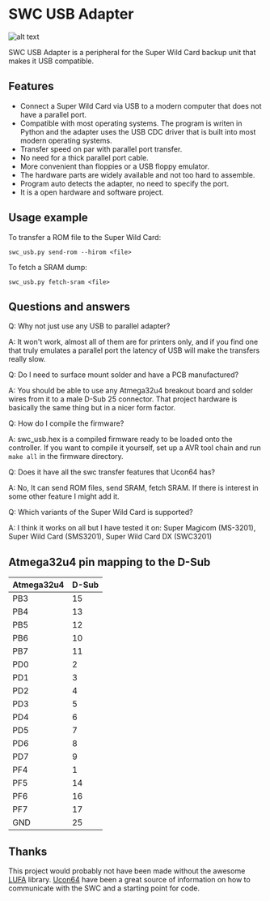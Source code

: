 SWC USB Adapter
===============
![alt text](./usb_adapter.jpg "SWC USB Adapter")

SWC USB Adapter is a peripheral for the Super Wild Card backup unit that makes it USB compatible.


Features
--------
* Connect a Super Wild Card via USB to a modern computer that does not have a parallel port.
* Compatible with most operating systems. The program is writen in Python and the adapter uses the USB CDC driver that is built into most modern operating systems.
* Transfer speed on par with parallel port transfer.
* No need for a thick parallel port cable.
* More convenient than floppies or a USB floppy emulator.
* The hardware parts are widely available and not too hard to assemble.
* Program auto detects the adapter, no need to specify the port.
* It is a open hardware and software project.


Usage example
-------------

To transfer a ROM file to the Super Wild Card:

`swc_usb.py send-rom --hirom <file>`

To fetch a SRAM dump:

`swc_usb.py fetch-sram <file>`


Questions and answers
----------------------
Q: Why not just use any USB to parallel adapter?

A: It won't work, almost all of them are for printers only, and if you find one that truly emulates a parallel port the latency of USB will make the transfers really slow.

Q: Do I need to surface mount solder and have a PCB manufactured?

A: You should be able to use any Atmega32u4 breakout board and solder wires from it to a male D-Sub 25 connector. That project hardware is basically the same thing but in a nicer form factor.

Q: How do I compile the firmware?

A: swc_usb.hex is a compiled firmware ready to be loaded onto the controller. If you want to compile it yourself, set up a AVR tool chain and run `make all` in the firmware directory.

Q: Does it have all the swc transfer features that Ucon64 has?

A: No, It can send ROM files, send SRAM, fetch SRAM. If there is interest in some other feature I might add it.

Q: Which variants of the Super Wild Card is supported?

A: I think it works on all but I have tested it on: Super Magicom (MS-3201), Super Wild Card (SMS3201), Super Wild Card DX (SWC3201)


Atmega32u4 pin mapping to the D-Sub
-----------------------------------

| Atmega32u4 | D-Sub |
|------------|-------|
| PB3        | 15    |
| PB4        | 13    |
| PB5        | 12    |
| PB6        | 10    |
| PB7        | 11    |
| PD0        | 2     |
| PD1        | 3     |
| PD2        | 4     |
| PD3        | 5     |
| PD4        | 6     |
| PD5        | 7     |
| PD6        | 8     |
| PD7        | 9     |
| PF4        | 1     |
| PF5        | 14    |
| PF6        | 16    |
| PF7        | 17    |
| GND        | 25    |
	 

Thanks
------
This project would probably not have been made without the awesome [LUFA](http://www.fourwalledcubicle.com/LUFA.php) library. [Ucon64](http://ucon64.sourceforge.net/) have been a great source of information on how to communicate with the SWC and a starting point for code.

